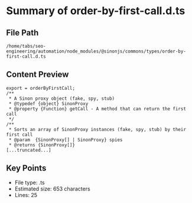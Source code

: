 # Summary of order-by-first-call.d.ts
  
## File Path
`/home/tabs/seo-engineering/automation/node_modules/@sinonjs/commons/types/order-by-first-call.d.ts`

## Content Preview
```
export = orderByFirstCall;
/**
 * A Sinon proxy object (fake, spy, stub)
 * @typedef {object} SinonProxy
 * @property {Function} getCall - A method that can return the first call
 */
/**
 * Sorts an array of SinonProxy instances (fake, spy, stub) by their first call
 * @param  {SinonProxy[] | SinonProxy} spies
 * @returns {SinonProxy[]}
[...truncated...]
```

## Key Points
- File type: .ts
- Estimated size: 653 characters
- Lines: 25
